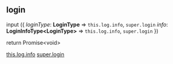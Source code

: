 ## login 
input
({
	*loginType*: **LoginType** ⇒ `this.log.info`, `super.login`
	*info*: **LoginInfoType\<LoginType\>** ⇒ `this.log.info`, `super.login`
})

return Promise\<void\>

[this.log.info](BasePage.md#log)
[super.login](BasePage.md#login)
